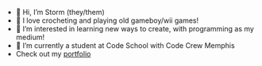 - 👋 Hi, I’m Storm (they/them)
- 💞️ I love crocheting and playing old gameboy/wii games!
- 👀 I’m interested in learning new ways to create, with programming as my  medium!
- 🌱 I’m currently a student at Code School with Code Crew Memphis
- Check out my [portfolio](https://storm-obryant.netlify.app)
<!-- - 💞️ I’m looking to collaborate on ...
- 📫 How to reach me ... -->

<!---
NunuMarie3000/NunuMarie3000 is a ✨ special ✨ repository because its `README.md` (this file) appears on your GitHub profile.
You can click the Preview link to take a look at your changes.
--->
